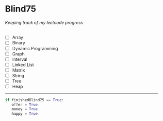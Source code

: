 # Blind75
###### _Keeping track of my leetcode progress_

- [ ] Array 
- [ ] Binary
- [ ] Dynamic Programming
- [ ] Graph
- [ ] Interval
- [ ] Linked List
- [ ] Matrix
- [ ] String
- [ ] Tree
- [ ] Heap

---

```Python
if finishedBlind75 == True:
   offer = True
   money = True
   happy = True
```
